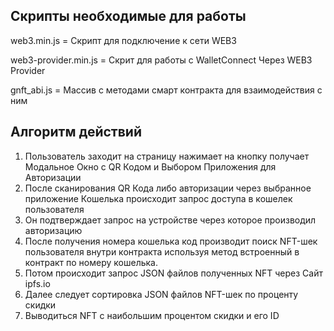 ## Скрипты необходимые для работы
web3.min.js = Скрипт для подключение к сети WEB3

web3-provider.min.js = Скрит для работы с WalletConnect Через WEB3 Provider

gnft_abi.js = Массив с методами смарт контракта для взаимодействия с ним


## Алгоритм действий

1. Пользователь заходит на страницу нажимает на кнопку получает Модальное Окно с QR Кодом и Выбором Приложения для Авторизации
2. После сканирования QR Кода либо авторизации через выбранное приложение Кошелька происходит запрос доступа в кошелек пользователя
3. Он подтверждает запрос на устройстве через которое производил авторизацию
4. После получения номера кошелька код производит поиск NFT-шек пользователя внутри контракта используя метод встроенный в контракт по номеру кошелька.
5. Потом происходит запрос JSON файлов полученных NFT через Сайт ipfs.io
6. Далее следует сортировка JSON файлов NFT-шек по проценту скидки
7. Выводиться NFT с наибольшим процентом скидки и его ID